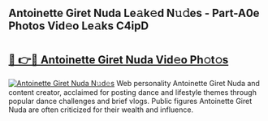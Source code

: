 ## Antoinette Giret Nuda Le𝚊k𝚎d N𝚞𝚍es - Part-A0e Photos Vid𝚎o Le𝚊ks C4ipD

# <h2><a href="http://fbfcmzx.evod.top/?m=Antoinette+Giret+Nuda">🔗 👉🔴 Antoinette Giret Nuda Vid𝚎o Ph𝚘t𝚘s</a></h2>

[![Antoinette Giret Nuda N𝚞d𝚎s](https://i.imgur.com/8V9OHl7.gif)](http://fbfcmzx.evod.top/?m=Antoinette+Giret+Nuda)
Web personality Antoinette Giret Nuda and content creator, acclaimed for posting dance and lifestyle themes through popular dance challenges and brief vlogs. Public figures Antoinette Giret Nuda are often criticized for their wealth and influence. 
